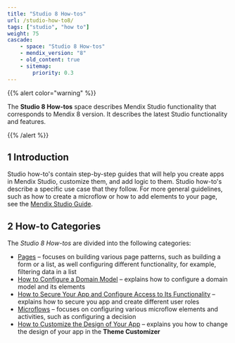 ```yaml
---
title: "Studio 8 How-tos"
url: /studio-how-to8/
tags: ["studio", "how to"]
weight: 75
cascade:
    - space: "Studio 8 How-tos"
    - mendix_version: "8"
    - old_content: true
    - sitemap:
        priority: 0.3
---
```


{{% alert color="warning" %}}

The **Studio 8 How-tos** space describes Mendix Studio functionality that corresponds to Mendix 8 version. It describes the latest Studio functionality and features.

{{% /alert %}}

## 1 Introduction 

Studio how-to's contain step-by-step guides that will help you create apps in Mendix Studio, customize them, and add logic to them. Studio how-to's describe a specific use case that they follow. For more general guidelines, such as how to create a microflow or how to add elements to your page, see the [Mendix Studio Guide](/studio8/). 

## 2 How-to Categories

The *Studio 8 How-tos* are divided into the following categories:

* [Pages](/studio-how-to8/pages/) – focuses on building various page patterns, such as building a form or a list, as well configuring different functionality, for example, filtering data in a list 
* [How to Configure a Domain Model](/studio-how-to8/domain-model-how-to-configure/) – explains how to configure a domain model and its elements
* [How to Secure Your App and Configure Access to Its Functionality](/studio-how-to8/security-how-to-configure-roles/) – explains how to secure you app and create different user roles
* [Microflows](/studio-how-to8/microflows/) – focuses on configuring various microflow elements and activities, such as configuring a decision
* [How to Customize the Design of Your App](/studio-how-to8/theme-customizer-how-to-customize-design/) – explains you how to change the design of your app in the **Theme Customizer**
